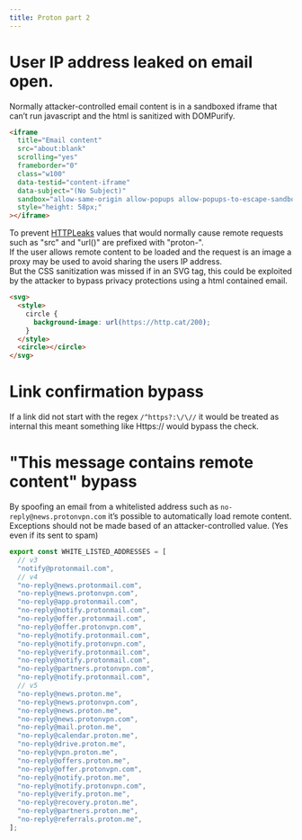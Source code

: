 ```yaml
---
title: Proton part 2
---
```


# User IP address leaked on email open.

Normally attacker-controlled email content is in a sandboxed iframe that can’t run javascript and the html is sanitized with DOMPurify.

```html
<iframe
  title="Email content"
  src="about:blank"
  scrolling="yes"
  frameborder="0"
  class="w100"
  data-testid="content-iframe"
  data-subject="(No Subject)"
  sandbox="allow-same-origin allow-popups allow-popups-to-escape-sandbox"
  style="height: 58px;"
></iframe>
```

To prevent [HTTPLeaks](https://github.com/cure53/HTTPLeaks) values that would normally cause remote requests such as "src" and "url()" are prefixed with "proton-".  
If the user allows remote content to be loaded and the request is an image a proxy may be used to avoid sharing the users IP address.  
But the CSS sanitization was missed if in an SVG tag, this could be exploited by the attacker to bypass privacy protections using a html contained email.

```html
<svg>
  <style>
    circle {
      background-image: url(https://http.cat/200);
    }
  </style>
  <circle></circle>
</svg>
```

# Link confirmation bypass

If a link did not start with the regex `/^https?:\/\//` it would be treated as internal this meant something like Https:// would bypass the check.

# "This message contains remote content" bypass

By spoofing an email from a whitelisted address such as `no-reply@news.protonvpn.com` it’s possible to automatically load remote content.  
Exceptions should not be made based of an attacker-controlled value. (Yes even if its sent to spam)

```javascript
export const WHITE_LISTED_ADDRESSES = [
  // v3
  "notify@protonmail.com",
  // v4
  "no-reply@news.protonmail.com",
  "no-reply@news.protonvpn.com",
  "no-reply@app.protonmail.com",
  "no-reply@notify.protonmail.com",
  "no-reply@offer.protonmail.com",
  "no-reply@offer.protonvpn.com",
  "no-reply@notify.protonmail.com",
  "no-reply@notify.protonvpn.com",
  "no-reply@verify.protonmail.com",
  "no-reply@notify.protonmail.com",
  "no-reply@partners.protonvpn.com",
  "no-reply@notify.protonmail.com",
  // v5
  "no-reply@news.proton.me",
  "no-reply@news.protonvpn.com",
  "no-reply@news.proton.me",
  "no-reply@news.protonvpn.com",
  "no-reply@mail.proton.me",
  "no-reply@calendar.proton.me",
  "no-reply@drive.proton.me",
  "no-reply@vpn.proton.me",
  "no-reply@offers.proton.me",
  "no-reply@offer.protonvpn.com",
  "no-reply@notify.proton.me",
  "no-reply@notify.protonvpn.com",
  "no-reply@verify.proton.me",
  "no-reply@recovery.proton.me",
  "no-reply@partners.proton.me",
  "no-reply@referrals.proton.me",
];
```
